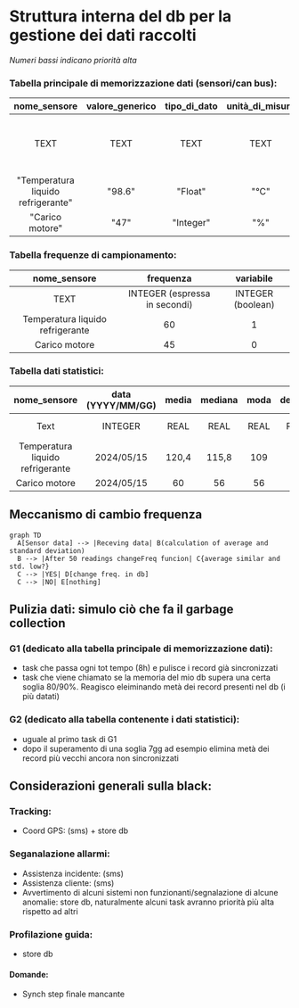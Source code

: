 # Struttura interna del db per la gestione dei dati raccolti 
_Numeri bassi indicano priorità alta_

### Tabella principale di memorizzazione dati (sensori/can bus):
|nome_sensore|valore_generico|tipo_di_dato|unità_di_misura|timestamp|sincronizzato|priorità 
|:---:|:---:|:---:|:---:|:---:| :---:|:---:
|TEXT|TEXT|TEXT|TEXT|INTEGER (numero di secondi trascorsi dall'epoc)|INTEGER (boolean)|INTEGER
|"Temperatura liquido refrigerante"|"98.6"|"Float"|"°C"|1715786497|0|8
|"Carico motore"|"47"|"Integer"|"%"|1715269497|1|3

### Tabella frequenze di campionamento:
|nome_sensore|frequenza|variabile
|:---:|:---:|:---:
|TEXT|INTEGER (espressa in secondi) |INTEGER (boolean)
|Temperatura liquido refrigerante|60|1|3
|Carico motore|45|0|0

### Tabella dati statistici:
|nome_sensore|data (YYYY/MM/GG)|media|mediana|moda|dev.std.|vMin|vMax|sincornizzato
|:---:|:---:|:---:|:---:|:---:|:---:|:---:|:---:|:--:
|Text|INTEGER|REAL|REAL|REAL|REAL|REAL|REAL|INTEGER (boolean)
|Temperatura liquido refrigerante|2024/05/15|120,4|115,8|109|110|45|150|0
|Carico motore|2024/05/15|60|56|56|59|0|99|1

## Meccanismo di cambio frequenza
```mermaid
graph TD
  A[Sensor data] --> |Receving data| B(calculation of average and standard deviation)
  B --> |After 50 readings changeFreq funcion| C{average similar and std. low?}
  C --> |YES| D[change freq. in db]
  C --> |NO| E[nothing]
```

## Pulizia dati: simulo ciò che fa il garbage collection

### G1 (dedicato alla tabella principale di memorizzazione dati): 
- task che passa ogni tot tempo (8h) e pulisce i record già sincronizzati
- task che viene chiamato se la memoria del mio db supera una certa soglia 80/90%. Reagisco eleiminando metà dei record presenti nel db (i più datati)
### G2 (dedicato alla tabella contenente i dati statistici):
- uguale al primo task di G1
- dopo il superamento di una soglia 7gg ad esempio elimina metà dei record più vecchi ancora non sincronizzati

## Considerazioni generali sulla black:

### Tracking: 
- Coord GPS: (sms) + store db
### Seganalazione allarmi:
- Assistenza incidente: (sms)
- Assistenza cliente: (sms)
- Avvertimento di alcuni sistemi non funzionanti/segnalazione di alcune anomalie: store db, naturalmente alcuni task avranno priorità più alta rispetto ad altri 
### Profilazione guida:
- store db

#### Domande:
- Synch step finale mancante

